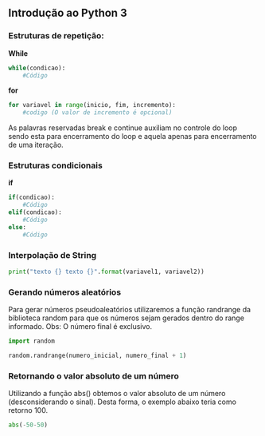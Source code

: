 ## Introdução ao Python 3

### Estruturas de repetição:

**While**

```python
while(condicao):
    #Código
```

**for**

```python
for variavel in range(inicio, fim, incremento):
    #codigo (O valor de incremento é opcional)
```
As palavras reservadas break e continue auxiliam no controle do loop sendo esta para encerramento do loop e aquela apenas para encerramento de uma iteração.

### Estruturas condicionais

**if**

```python
if(condicao):
    #Código
elif(condicao):
    #Código
else:
    #Código
```

### Interpolação de String

```python
print("texto {} texto {}".format(variavel1, variavel2))
```

### Gerando números aleatórios

Para gerar números pseudoaleatórios utilizaremos a função randrange da biblioteca random para que os números sejam gerados dentro do range informado.
Obs: O número final é exclusivo.

```python
import random

random.randrange(numero_inicial, numero_final + 1)
```

### Retornando o valor absoluto de um número

Utilizando a função abs() obtemos o valor absoluto de um número (desconsiderando o sinal). Desta forma, o exemplo abaixo teria como retorno 100.

```python
abs(-50-50)
```